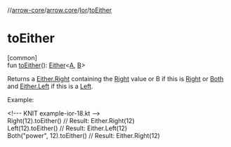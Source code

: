 //[arrow-core](../../../index.md)/[arrow.core](../index.md)/[Ior](index.md)/[toEither](to-either.md)

# toEither

[common]\
fun [toEither](to-either.md)(): [Either](../-either/index.md)&lt;[A](index.md), [B](index.md)&gt;

Returns a [Either.Right](../-either/-right/index.md) containing the [Right](-right/index.md) value or B if this is [Right](-right/index.md) or [Both](-both/index.md) and [Either.Left](../-either/-left/index.md) if this is a [Left](-left/index.md).

Example:

&lt;!--- KNIT example-ior-18.kt --&gt;\
Right(12).toEither() // Result: Either.Right(12)\
Left(12).toEither()  // Result: Either.Left(12)\
Both("power", 12).toEither()  // Result: Either.Right(12)<!--- KNIT example-ior-19.kt -->
